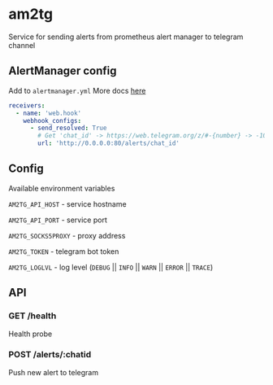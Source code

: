 # am2tg

Service for sending alerts from prometheus alert manager to telegram channel

## AlertManager config

Add to `alertmanager.yml`
More docs [here](https://prometheus.io/docs/alerting/latest/configuration/)

```yaml
receivers:
  - name: 'web.hook'
    webhook_configs:
      - send_resolved: True
        # Get 'chat_id' -> https://web.telegram.org/z/#-{number} -> -100{number}
        url: 'http://0.0.0.0:80/alerts/chat_id'
```

## Config

Available environment variables

`AM2TG_API_HOST` - service hostname

`AM2TG_API_PORT` - service port

`AM2TG_SOCKS5PROXY` - proxy address

`AM2TG_TOKEN` - telegram bot token

`AM2TG_LOGLVL` - log level (`DEBUG` || `INFO` || `WARN` || `ERROR` || `TRACE`)

## API
### GET /health
Health probe

### POST /alerts/:chatid
Push new alert to telegram
